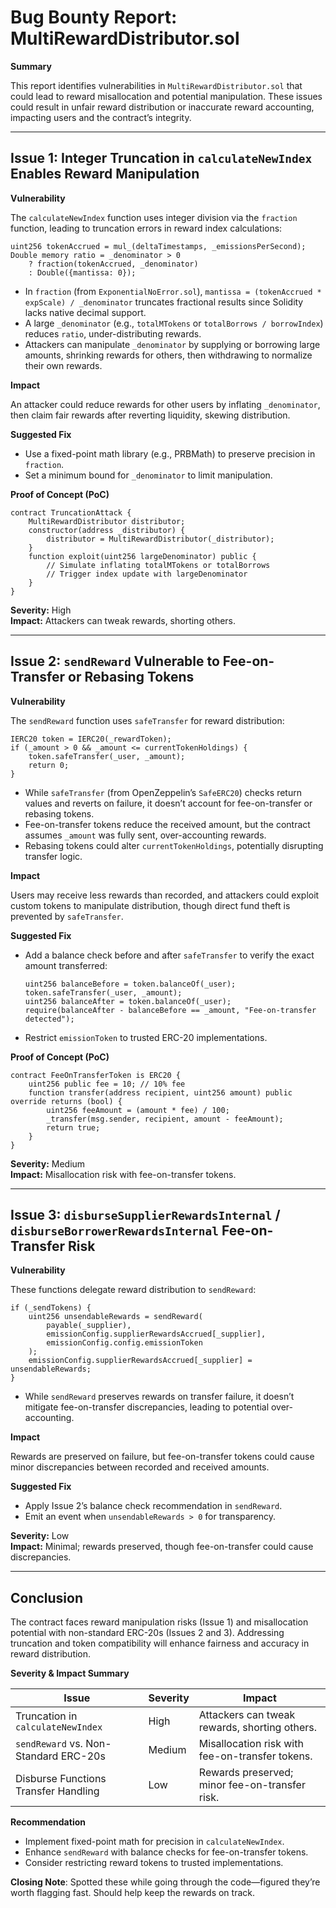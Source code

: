 # Bug Bounty Report: MultiRewardDistributor.sol

**Summary**

This report identifies vulnerabilities in `MultiRewardDistributor.sol` that could lead to reward misallocation and potential manipulation. These issues could result in unfair reward distribution or inaccurate reward accounting, impacting users and the contract’s integrity.

---

## **Issue 1: Integer Truncation in `calculateNewIndex` Enables Reward Manipulation**

**Vulnerability**

The `calculateNewIndex` function uses integer division via the `fraction` function, leading to truncation errors in reward index calculations:

```solidity
uint256 tokenAccrued = mul_(deltaTimestamps, _emissionsPerSecond);
Double memory ratio = _denominator > 0
    ? fraction(tokenAccrued, _denominator)
    : Double({mantissa: 0});
```

- In `fraction` (from `ExponentialNoError.sol`), `mantissa = (tokenAccrued * expScale) / _denominator` truncates fractional results since Solidity lacks native decimal support.
- A large `_denominator` (e.g., `totalMTokens` or `totalBorrows / borrowIndex`) reduces `ratio`, under-distributing rewards.
- Attackers can manipulate `_denominator` by supplying or borrowing large amounts, shrinking rewards for others, then withdrawing to normalize their own rewards.

**Impact**

An attacker could reduce rewards for other users by inflating `_denominator`, then claim fair rewards after reverting liquidity, skewing distribution.

**Suggested Fix**

- Use a fixed-point math library (e.g., PRBMath) to preserve precision in `fraction`.
- Set a minimum bound for `_denominator` to limit manipulation.

**Proof of Concept (PoC)**

```solidity
contract TruncationAttack {
    MultiRewardDistributor distributor;
    constructor(address _distributor) {
        distributor = MultiRewardDistributor(_distributor);
    }
    function exploit(uint256 largeDenominator) public {
        // Simulate inflating totalMTokens or totalBorrows
        // Trigger index update with largeDenominator
    }
}
```

**Severity:** High  
**Impact:** Attackers can tweak rewards, shorting others.

---

## **Issue 2: `sendReward` Vulnerable to Fee-on-Transfer or Rebasing Tokens**

**Vulnerability**

The `sendReward` function uses `safeTransfer` for reward distribution:

```solidity
IERC20 token = IERC20(_rewardToken);
if (_amount > 0 && _amount <= currentTokenHoldings) {
    token.safeTransfer(_user, _amount);
    return 0;
}
```

- While `safeTransfer` (from OpenZeppelin’s `SafeERC20`) checks return values and reverts on failure, it doesn’t account for fee-on-transfer or rebasing tokens.
- Fee-on-transfer tokens reduce the received amount, but the contract assumes `_amount` was fully sent, over-accounting rewards.
- Rebasing tokens could alter `currentTokenHoldings`, potentially disrupting transfer logic.

**Impact**

Users may receive less rewards than recorded, and attackers could exploit custom tokens to manipulate distribution, though direct fund theft is prevented by `safeTransfer`.

**Suggested Fix**

- Add a balance check before and after `safeTransfer` to verify the exact amount transferred:
  ```solidity
  uint256 balanceBefore = token.balanceOf(_user);
  token.safeTransfer(_user, _amount);
  uint256 balanceAfter = token.balanceOf(_user);
  require(balanceAfter - balanceBefore == _amount, "Fee-on-transfer detected");
  ```
- Restrict `emissionToken` to trusted ERC-20 implementations.

**Proof of Concept (PoC)**

```solidity
contract FeeOnTransferToken is ERC20 {
    uint256 public fee = 10; // 10% fee
    function transfer(address recipient, uint256 amount) public override returns (bool) {
        uint256 feeAmount = (amount * fee) / 100;
        _transfer(msg.sender, recipient, amount - feeAmount);
        return true;
    }
}
```

**Severity:** Medium  
**Impact:** Misallocation risk with fee-on-transfer tokens.

---

## **Issue 3: `disburseSupplierRewardsInternal` / `disburseBorrowerRewardsInternal` Fee-on-Transfer Risk**

**Vulnerability**

These functions delegate reward distribution to `sendReward`:

```solidity
if (_sendTokens) {
    uint256 unsendableRewards = sendReward(
        payable(_supplier),
        emissionConfig.supplierRewardsAccrued[_supplier],
        emissionConfig.config.emissionToken
    );
    emissionConfig.supplierRewardsAccrued[_supplier] = unsendableRewards;
}
```

- While `sendReward` preserves rewards on transfer failure, it doesn’t mitigate fee-on-transfer discrepancies, leading to potential over-accounting.

**Impact**

Rewards are preserved on failure, but fee-on-transfer tokens could cause minor discrepancies between recorded and received amounts.

**Suggested Fix**

- Apply Issue 2’s balance check recommendation in `sendReward`.
- Emit an event when `unsendableRewards > 0` for transparency.

**Severity:** Low  
**Impact:** Minimal; rewards preserved, though fee-on-transfer could cause discrepancies.

---

## **Conclusion**

The contract faces reward manipulation risks (Issue 1) and misallocation potential with non-standard ERC-20s (Issues 2 and 3). Addressing truncation and token compatibility will enhance fairness and accuracy in reward distribution.

**Severity & Impact Summary**

|**Issue**                                | **Severity** | **Impact**                                      |
|-----------------------------------------|--------------|-------------------------------------------------|
|Truncation in `calculateNewIndex`        | High         | Attackers can tweak rewards, shorting others.   |
|`sendReward` vs. Non-Standard ERC-20s    | Medium       | Misallocation risk with fee-on-transfer tokens. |
|Disburse Functions Transfer Handling     | Low          | Rewards preserved; minor fee-on-transfer risk.  |

**Recommendation**
- Implement fixed-point math for precision in `calculateNewIndex`.
- Enhance `sendReward` with balance checks for fee-on-transfer tokens.
- Consider restricting reward tokens to trusted implementations.

**Closing Note**: Spotted these while going through the code—figured they’re worth flagging fast. Should help keep the rewards on track.
```



